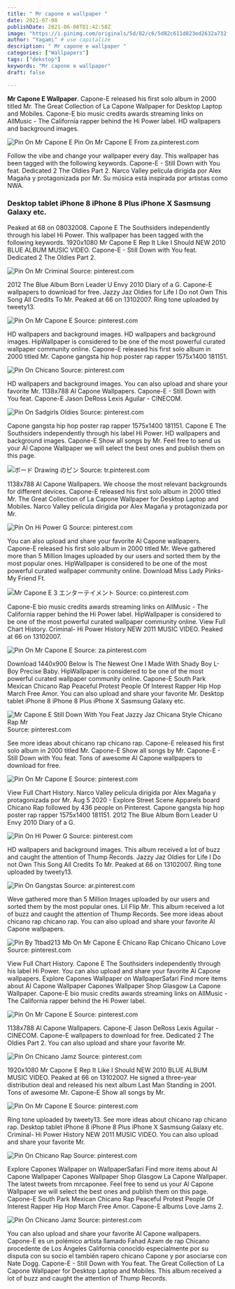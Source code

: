 ```yaml
---
title: " Mr capone e wallpaper "
date: 2021-07-08
publishDate: 2021-06-08T01:42:58Z
image: "https://i.pinimg.com/originals/5d/82/c6/5d82c611d823ed2632a732fb8734ab4b.jpg"
author: "Yagami" # use capitalize
description: " Mr capone e wallpaper "
categories: ["Wallpapers"]
tags: ["dekstop"]
keywords: "Mr capone e wallpaper"
draft: false

---
```



**Mr Capone E Wallpaper**. Capone-E released his first solo album in 2000 titled Mr. The Great Collection of La Capone Wallpaper for Desktop Laptop and Mobiles. Capone-E bio music credits awards streaming links on AllMusic - The California rapper behind the Hi Power label. HD wallpapers and background images.

![Pin On Mr Capone E](https://i.pinimg.com/originals/74/cb/d9/74cbd920206eb15d1896d3f78ba74eea.jpg "Pin On Mr Capone E")
Pin On Mr Capone E From za.pinterest.com


Follow the vibe and change your wallpaper every day. This wallpaper has been tagged with the following keywords. Capone-E - Still Down with You feat. Dedicated 2 The Oldies Part 2. Narco Valley película dirigida por Alex Magaña y protagonizada por Mr. Su música está inspirada por artistas como NWA.

### Desktop tablet iPhone 8 iPhone 8 Plus iPhone X Sasmsung Galaxy etc.

Peaked at 68 on 08032008. Capone E The Southsiders independently through his label Hi Power. This wallpaper has been tagged with the following keywords. 1920x1080 Mr Capone E Rep It Like I Should NEW 2010 BLUE ALBUM MUSIC VIDEO. Capone-E - Still Down with You feat. Dedicated 2 The Oldies Part 2.


![Pin On Mr Criminal](https://i.pinimg.com/originals/ad/c8/3b/adc83b00a09e7a9ffe25c7eedb152bc6.jpg "Pin On Mr Criminal")
Source: pinterest.com

2012 The Blue Album Born Leader U Envy 2010 Diary of a G. Capone-E wallpapers to download for free. Jazzy Jaz Oldies for Life I Do not Own This Song All Credits To Mr. Peaked at 66 on 13102007. Ring tone uploaded by tweety13.

![Pin On Mr Capone E](https://i.pinimg.com/originals/1d/e7/b5/1de7b5f6cd3557dc8ebdbd552a8587ff.jpg "Pin On Mr Capone E")
Source: pinterest.com

HD wallpapers and background images. HD wallpapers and background images. HipWallpaper is considered to be one of the most powerful curated wallpaper community online. Capone-E released his first solo album in 2000 titled Mr. Capone gangsta hip hop poster rap rapper 1575x1400 181151.

![Pin On Chicano](https://i.pinimg.com/originals/f2/00/49/f20049812aa14f2a253143bcf8d97100.jpg "Pin On Chicano")
Source: pinterest.com

HD wallpapers and background images. You can also upload and share your favorite Mr. 1138x788 Al Capone Wallpapers. Capone-E - Still Down with You feat. Capone-E Jason DeRoss Lexis Aguilar - CINECOM.

![Pin On Sadgirls Oldies](https://i.pinimg.com/600x315/e6/7b/10/e67b10bf421eaa9e8611a879a5ea1107.jpg "Pin On Sadgirls Oldies")
Source: pinterest.com

Capone gangsta hip hop poster rap rapper 1575x1400 181151. Capone E The Southsiders independently through his label Hi Power. HD wallpapers and background images. Capone-E Show all songs by Mr. Feel free to send us your Al Capone Wallpaper we will select the best ones and publish them on this page.

![ボード Drawing のピン](https://i.pinimg.com/originals/5f/a6/1d/5fa61d7498ca8c4155462a4e4476554f.jpg "ボード Drawing のピン")
Source: tr.pinterest.com

1138x788 Al Capone Wallpapers. We choose the most relevant backgrounds for different devices. Capone-E released his first solo album in 2000 titled Mr. The Great Collection of La Capone Wallpaper for Desktop Laptop and Mobiles. Narco Valley película dirigida por Alex Magaña y protagonizada por Mr.

![Pin On Hi Power G](https://i.pinimg.com/originals/34/08/a3/3408a3a2e056597d142f2c7e88ee29d1.jpg "Pin On Hi Power G")
Source: pinterest.com

You can also upload and share your favorite Al Capone wallpapers. Capone-E released his first solo album in 2000 titled Mr. Weve gathered more than 5 Million Images uploaded by our users and sorted them by the most popular ones. HipWallpaper is considered to be one of the most powerful curated wallpaper community online. Download Miss Lady Pinks- My Friend Ft.

![Mr Capone E 3 エンターテイメント](https://i.pinimg.com/originals/46/d6/af/46d6af9abb5b955d49b0bc347ba08cd5.jpg "Mr Capone E 3 エンターテイメント")
Source: co.pinterest.com

Capone-E bio music credits awards streaming links on AllMusic - The California rapper behind the Hi Power label. HipWallpaper is considered to be one of the most powerful curated wallpaper community online. View Full Chart History. Criminal- Hi Power History NEW 2011 MUSIC VIDEO. Peaked at 66 on 13102007.

![Pin On Mr Capone E](https://i.pinimg.com/originals/74/cb/d9/74cbd920206eb15d1896d3f78ba74eea.jpg "Pin On Mr Capone E")
Source: za.pinterest.com

Download 1440x900 Below Is The Newest One I Made With Shady Boy L-Boy Precise Baby. HipWallpaper is considered to be one of the most powerful curated wallpaper community online. Capone-E South Park Mexican Chicano Rap Peaceful Protest People Of Interest Rapper Hip Hop March Free Amor. You can also upload and share your favorite Mr. Desktop tablet iPhone 8 iPhone 8 Plus iPhone X Sasmsung Galaxy etc.

![Mr Capone E Still Down With You Feat Jazzy Jaz Chicana Style Chicano Rap Mr](https://i.pinimg.com/originals/68/16/f7/6816f709752d86ede118632b8aa3fb2e.jpg "Mr Capone E Still Down With You Feat Jazzy Jaz Chicana Style Chicano Rap Mr")
Source: pinterest.com

See more ideas about chicano rap chicano rap. Capone-E released his first solo album in 2000 titled Mr. Capone-E Show all songs by Mr. Capone-E - Still Down with You feat. Tons of awesome Al Capone wallpapers to download for free.

![Pin On Mr Capone E](https://i.pinimg.com/474x/91/8d/2e/918d2ef2f03ac93185b1c72972e99177.jpg "Pin On Mr Capone E")
Source: pinterest.com

View Full Chart History. Narco Valley película dirigida por Alex Magaña y protagonizada por Mr. Aug 5 2020 - Explore Street Scene Apparels board Chicano Rap followed by 436 people on Pinterest. Capone gangsta hip hop poster rap rapper 1575x1400 181151. 2012 The Blue Album Born Leader U Envy 2010 Diary of a G.

![Pin On Hi Power G](https://i.pinimg.com/originals/06/58/dd/0658ddcf276465f97bee8e59ac5937ef.jpg "Pin On Hi Power G")
Source: pinterest.com

HD wallpapers and background images. This album received a lot of buzz and caught the attention of Thump Records. Jazzy Jaz Oldies for Life I Do not Own This Song All Credits To Mr. Peaked at 66 on 13102007. Ring tone uploaded by tweety13.

![Pin On Gangstas](https://i.pinimg.com/originals/43/a9/b3/43a9b33df1ec98cc6d125e2a598bb117.jpg "Pin On Gangstas")
Source: ar.pinterest.com

Weve gathered more than 5 Million Images uploaded by our users and sorted them by the most popular ones. Lil Flip Mr. This album received a lot of buzz and caught the attention of Thump Records. See more ideas about chicano rap chicano rap. You can also upload and share your favorite Al Capone wallpapers.

![Pin By Ttbad213 Mb On Mr Capone E Chicano Rap Chicano Chicano Love](https://i.pinimg.com/originals/3e/be/aa/3ebeaa7bf955433715b8153d2d0e8dd8.jpg "Pin By Ttbad213 Mb On Mr Capone E Chicano Rap Chicano Chicano Love")
Source: pinterest.com

View Full Chart History. Capone E The Southsiders independently through his label Hi Power. You can also upload and share your favorite Al Capone wallpapers. Explore Capones Wallpaper on WallpaperSafari Find more items about Al Capone Wallpaper Capones Wallpaper Shop Glasgow La Capone Wallpaper. Capone-E bio music credits awards streaming links on AllMusic - The California rapper behind the Hi Power label.

![Pin On Mr Capone E](https://i.pinimg.com/736x/63/16/a6/6316a6584fb997cb0a8f74d7393fd902.jpg "Pin On Mr Capone E")
Source: pinterest.com

1138x788 Al Capone Wallpapers. Capone-E Jason DeRoss Lexis Aguilar - CINECOM. Capone-E wallpapers to download for free. Dedicated 2 The Oldies Part 2. You can also upload and share your favorite Mr.

![Pin On Chicano Jamz](https://i.pinimg.com/originals/1f/22/f7/1f22f71ba3b48e2ca7f4cd41abbc954d.jpg "Pin On Chicano Jamz")
Source: pinterest.com

1920x1080 Mr Capone E Rep It Like I Should NEW 2010 BLUE ALBUM MUSIC VIDEO. Peaked at 66 on 13102007. He signed a three-year distribution deal and released his next album Last Man Standing in 2001. Tons of awesome Mr. Capone-E Show all songs by Mr.

![Pin On Mr Capone E](https://i.pinimg.com/originals/17/0b/6e/170b6ed7448dec10aee17879d4fd5a7d.jpg "Pin On Mr Capone E")
Source: pinterest.com

Ring tone uploaded by tweety13. See more ideas about chicano rap chicano rap. Desktop tablet iPhone 8 iPhone 8 Plus iPhone X Sasmsung Galaxy etc. Criminal- Hi Power History NEW 2011 MUSIC VIDEO. You can also upload and share your favorite Mr.

![Pin On Chicano Rap](https://i.pinimg.com/originals/9d/30/08/9d30080cad6c3a3ea57ff4f38d46547c.jpg "Pin On Chicano Rap")
Source: pinterest.com

Explore Capones Wallpaper on WallpaperSafari Find more items about Al Capone Wallpaper Capones Wallpaper Shop Glasgow La Capone Wallpaper. The latest tweets from mrcaponee. Feel free to send us your Al Capone Wallpaper we will select the best ones and publish them on this page. Capone-E South Park Mexican Chicano Rap Peaceful Protest People Of Interest Rapper Hip Hop March Free Amor. Capone-E albums Love Jams 2.

![Pin On Chicano Jamz](https://i.pinimg.com/originals/5d/82/c6/5d82c611d823ed2632a732fb8734ab4b.jpg "Pin On Chicano Jamz")
Source: pinterest.com

You can also upload and share your favorite Al Capone wallpapers. Capone-E es un polémico artista llamado Fahad Azam de rap Chicano procedente de Los Ángeles California conocido especialmente por su disputa con su socio el también rapero chicano Capone y por asociarse con Nate Dogg. Capone-E - Still Down with You feat. The Great Collection of La Capone Wallpaper for Desktop Laptop and Mobiles. This album received a lot of buzz and caught the attention of Thump Records.

